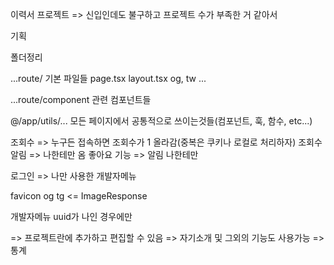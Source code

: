 이력서 프로젝트 => 신입인데도 불구하고 프로젝트 수가 부족한 거 같아서

기획

폴더정리


...route/
기본 파일들
page.tsx
layout.tsx
og, tw ...

...route/component
관련 컴포넌트들

@/app/utils/...
모든 페이지에서 공통적으로 쓰이는것들(컴포넌트, 훅, 함수, etc...)


조회수 => 누구든 접속하면 조회수가 1 올라감(중복은 쿠키나 로컬로 처리하자)
조회수 알림 => 나한테만 옴
좋아요 기능 => 알림 나한테만

로그인 => 나만 사용한 개발자메뉴


favicon og tg <= ImageResponse

개발자메뉴 uuid가 나인 경우에만

=> 프로젝트란에 추가하고 편집할 수 있음
=> 자기소개 및 그외의 기능도 사용가능
=> 통계


